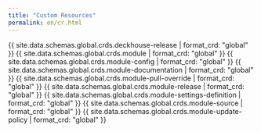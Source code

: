 ```yaml
---
title: "Custom Resources"
permalink: en/cr.html
---
```


{{ site.data.schemas.global.crds.deckhouse-release | format_crd: "global" }}
{{ site.data.schemas.global.crds.module | format_crd: "global" }}
{{ site.data.schemas.global.crds.module-config | format_crd: "global" }}
{{ site.data.schemas.global.crds.module-documentation | format_crd: "global" }}
{{ site.data.schemas.global.crds.module-pull-override | format_crd: "global" }}
{{ site.data.schemas.global.crds.module-release | format_crd: "global" }}
{{ site.data.schemas.global.crds.module-settings-definition | format_crd: "global" }}
{{ site.data.schemas.global.crds.module-source | format_crd: "global" }}
{{ site.data.schemas.global.crds.module-update-policy | format_crd: "global" }}
